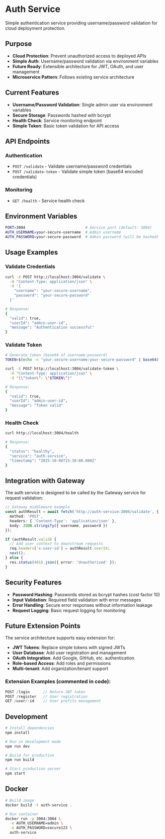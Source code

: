 # Auth Service

Simple authentication service providing username/password validation for cloud deployment protection.

## Purpose

- **Cloud Protection**: Prevent unauthorized access to deployed APIs
- **Simple Auth**: Username/password validation via environment variables
- **Future Ready**: Extensible architecture for JWT, OAuth, and user management
- **Microservice Pattern**: Follows existing service architecture

## Current Features

- **Username/Password Validation**: Single admin user via environment variables
- **Secure Storage**: Passwords hashed with bcrypt
- **Health Check**: Service monitoring endpoint
- **Simple Token**: Basic token validation for API access

## API Endpoints

### Authentication
- `POST /validate` - Validate username/password credentials
- `POST /validate-token` - Validate simple token (base64 encoded credentials)

### Monitoring
- `GET /health` - Service health check

## Environment Variables

```bash
PORT=3004                           # Service port (default: 3004)
AUTH_USERNAME=your-secure-username  # Admin username
AUTH_PASSWORD=your-secure-password  # Admin password (will be hashed)
```

## Usage Examples

### Validate Credentials
```bash
curl -X POST http://localhost:3004/validate \
  -H "Content-Type: application/json" \
  -d '{
    "username": "your-secure-username",
    "password": "your-secure-password"
  }'

# Response:
{
  "valid": true,
  "userId": "admin-user-id",
  "message": "Authentication successful"
}
```

### Validate Token
```bash
# Generate token (base64 of username:password)
TOKEN=$(echo -n "your-secure-username:your-secure-password" | base64)

curl -X POST http://localhost:3004/validate-token \
  -H "Content-Type: application/json" \
  -d "{\"token\": \"$TOKEN\"}"

# Response:
{
  "valid": true,
  "userId": "admin-user-id",
  "message": "Token valid"
}
```

### Health Check
```bash
curl http://localhost:3004/health

# Response:
{
  "status": "healthy",
  "service": "auth-service",
  "timestamp": "2025-10-06T15:30:00.000Z"
}
```

## Integration with Gateway

The auth service is designed to be called by the Gateway service for request validation:

```typescript
// Gateway middleware example
const authResult = await fetch('http://auth-service:3004/validate', {
  method: 'POST',
  headers: { 'Content-Type': 'application/json' },
  body: JSON.stringify({ username, password })
});

if (authResult.valid) {
  // Add user context to downstream requests
  req.headers['x-user-id'] = authResult.userId;
  next();
} else {
  res.status(401).json({ error: 'Unauthorized' });
}
```

## Security Features

- **Password Hashing**: Passwords stored as bcrypt hashes (cost factor 10)
- **Input Validation**: Required field validation with error messages
- **Error Handling**: Secure error responses without information leakage
- **Request Logging**: Basic request logging for monitoring

## Future Extension Points

The service architecture supports easy extension for:

- **JWT Tokens**: Replace simple tokens with signed JWTs
- **User Database**: Add user registration and management
- **OAuth Integration**: Add Google, GitHub, etc. authentication
- **Role-based Access**: Add roles and permissions
- **Multi-tenant**: Add organization/tenant support

### Extension Examples (commented in code):
```typescript
POST /login      // Return JWT token
POST /register   // User registration
GET /user/:id    // User profile management
```

## Development

```bash
# Install dependencies
npm install

# Run in development mode
npm run dev

# Build for production
npm run build

# Start production server
npm start
```

## Docker

```bash
# Build image
docker build -t auth-service .

# Run container
docker run -p 3004:3004 \
  -e AUTH_USERNAME=admin \
  -e AUTH_PASSWORD=secure123 \
  auth-service
```